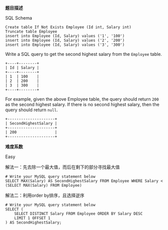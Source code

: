 **题目描述**   

 SQL Schema 

```mysql
Create table If Not Exists Employee (Id int, Salary int)
Truncate table Employee
insert into Employee (Id, Salary) values ('1', '100')
insert into Employee (Id, Salary) values ('2', '200')
insert into Employee (Id, Salary) values ('3', '300')
```

Write a SQL query to get the second highest salary from the `Employee` table.

```
+----+--------+
| Id | Salary |
+----+--------+
| 1  | 100    |
| 2  | 200    |
| 3  | 300    |
+----+--------+
```

For example, given the above Employee table, the query should return `200` as the second highest salary. If there is no second highest salary, then the query should return `null`.

```
+---------------------+
| SecondHighestSalary |
+---------------------+
| 200                 |
+---------------------+
```

**难度系数**    

Easy

解法一：先去除一个最大值，而后在剩下的部分寻找最大值

```mysql
# Write your MySQL query statement below
SELECT MAX(Salary) AS SecondHighestSalary FROM Employee WHERE Salary < (SELECT MAX(Salary) FROM Employee)
```

解法二：利用order by排序，且选择逆序

```mysql
# Write your MySQL query statement below
SELECT (
    SELECT DISTINCT Salary FROM Employee ORDER BY Salary DESC 
    LIMIT 1 OFFSET 1
) AS SecondHighestSalary;
```


